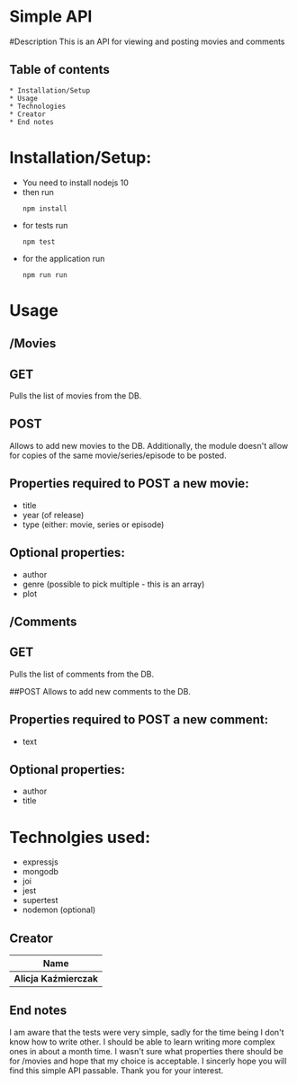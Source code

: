 # Simple API

#Description
This is an API for viewing and posting movies and comments

## Table of contents
    * Installation/Setup
    * Usage
    * Technologies
    * Creator
    * End notes

# Installation/Setup:
- You need to install nodejs 10
- then run
    ```
    npm install
    ```
- for tests run
    ```
    npm test
    ```
- for the application run
    ```
    npm run run 
    ```
# Usage 

## /Movies

## GET
Pulls the list of movies from the DB.

## POST
Allows to add new movies to the DB. 
Additionally, the module doesn't allow for copies of the same movie/series/episode to be posted.

## Properties required to POST a new movie:
- title
- year (of release)
- type (either: movie, series or episode)

## Optional properties:
- author
- genre (possible to pick multiple - this is an array)
- plot


## /Comments

## GET
Pulls the list of comments from the DB.

##POST
Allows to add new comments to the DB.

## Properties required to POST a new comment:
- text

## Optional properties:
- author
- title

# Technolgies used:
- expressjs
- mongodb
- joi
- jest
- supertest
- nodemon (optional)

## Creator

| Name                |
| ------------------- |
| **Alicja Kaźmierczak** |

## End notes
I am aware that the tests were very simple, sadly for the time being I don't know how to write other. I should be able to learn writing more complex ones in about a month time.
I wasn't sure what properties there should be for /movies and hope that my choice is acceptable.
I sincerly hope you will find this simple API passable.
Thank you for your interest.